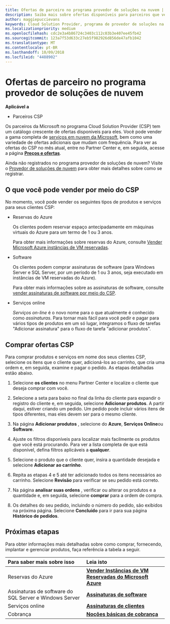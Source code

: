 ```yaml
---
title: Ofertas de parceiro no programa provedor de soluções na nuvem | Partner Center
description: Saiba mais sobre ofertas disponíveis para parceiros que vendem por meio do programa Cloud Solution Provider.
author: maggiepuccievans
keywords: Cloud Solution Provider, programa de provedor de soluções na nuvem, CSP, adicionar um produto, vender aos clientes, ofertas de parceiros, ofertas CSP, serviços baseados em nuvem, Azure, Office 365, Dynamics, parceiro CSP, vender no CSP, Azure RI, instâncias de máquina virtual, Azure reservadas do Azure reservas, serviços online, software de assinatura, AHUB, SQL Server no Azure, Windows Server no Azure, assinaturas de cliente
ms.localizationpriority: medium
ms.openlocfilehash: cdc2e3a4b86724c3403c112c03b3e407ee45fb42
ms.sourcegitcommit: 123a7f53d633c27eb5f982926d856de47afb1042
ms.translationtype: MT
ms.contentlocale: pt-BR
ms.lasthandoff: 10/09/2018
ms.locfileid: "4488902"
---
```

# <a name="partner-offers-in-the-cloud-solution-provider-program"></a>Ofertas de parceiro no programa provedor de soluções de nuvem 

**Aplicável a**

-  Parceiros CSP

Os parceiros da Microsoft no programa Cloud Solution Provider (CSP) tem um catálogo crescente de ofertas disponíveis para eles. Você pode vender a gama completa de [serviços em nuvem da Microsoft](https://partner.microsoft.com/cloud-solution-provider/products-and-services), bem como uma variedade de ofertas adicionais que mudam com frequência. Para ver as ofertas do CSP no mês atual, entre no Partner Center e, em seguida, acesse a página [**Preços e ofertas**](https://partnercenter.microsoft.com/pcv/sales).  

Ainda não registrados no programa provedor de soluções de nuvem? Visite o [Provedor de soluções de nuvem](https://partner.microsoft.com/cloud-solution-provider) para obter mais detalhes sobre como se registrar. 

## <a name="what-you-can-sell-through-csp"></a>O que você pode vender por meio do CSP

No momento, você pode vender os seguintes tipos de produtos e serviços para seus clientes CSP:

- Reservas do Azure<br> 

    Os clientes podem reservar espaço antecipadamente em máquinas virtuais do Azure para um termo de 1 ou 3 anos.<br>
    
    Para obter mais informações sobre reservas do Azure, consulte [Vender Microsoft Azure instâncias de VM reservadas](azure-reservations.md).

- Software<br>

    Os clientes podem comprar assinaturas de software (para Windows Server e SQL Server, por um período de 1 ou 3 anos, seja executado em instâncias de VM reservadas do Azure).<br>
 
  Para obter mais informações sobre as assinaturas de software, consulte [vender assinaturas de software por meio do CSP](csp-software-subscriptions.md).  

- Serviços online<br>

     *Serviços on-line* é o novo nome para o que atualmente é conhecido como *assinaturas*. Para tornar mais fácil para você pedir e pagar para vários tipos de produtos em um só lugar, integramos o fluxo de tarefas "Adicionar assinatura" para o fluxo de tarefa "adicionar produtos". 

## <a name="buy-csp-offers"></a>Comprar ofertas CSP

Para comprar produtos e serviços em nome dos seus clientes CSP, selecione os itens que o cliente quer, adicioná-los ao carrinho, que cria uma ordem e, em seguida, examine e pagar o pedido. As etapas detalhadas estão abaixo.

1. Selecione **os clientes** no menu Partner Center e localize o cliente que deseja comprar com você. 

2. Selecione a seta para baixo no final da linha do cliente para expandir o registro do cliente e, em seguida, selecione **Adicionar produtos**. A partir daqui, estiver criando um pedido. Um pedido pode incluir vários itens de tipos diferentes, mas eles devem ser para o mesmo cliente.

3. Na página **Adicionar produtos** , selecione do **Azure**, **Serviços Online**ou **Software**.

4. Ajuste os filtros disponíveis para localizar mais facilmente os produtos que você está procurando. Para ver a lista completa de que está disponível, defina filtros aplicáveis a **qualquer**. 

5. Selecione o produto que o cliente quer, insira a quantidade desejada e selecione **Adicionar ao carrinho**.

6. Repita as etapas 4 e 5 até ter adicionado todos os itens necessários ao carrinho. Selecione **Revisão** para verificar se seu pedido está correto.  

7. Na página **analisar suas ordens** , verificar ou alterar os produtos e a quantidade e, em seguida, selecione **comprar** para a ordem de compra. 

8. Os detalhes do seu pedido, incluindo o número do pedido, são exibidos na próxima página. Selecione **Concluído** para ir para sua página **Histórico de pedidos**. 


## <a name="next-steps"></a>Próximas etapas

Para obter informações mais detalhadas sobre como comprar, fornecendo, implantar e gerenciar produtos, faça referência a tabela a seguir.

|**Para saber mais sobre isso**   |**Leia isto**   |
|:---------------------------|:--------------------|
|Reservas do Azure |[**Vender Instâncias de VM Reservadas do Microsoft Azure**]( https://docs.microsoft.com/en-us/partner-center/azure-reservations) |
|Assinaturas de software do SQL Server e Windows Server |[**Assinaturas de software**]( https://docs.microsoft.com/en-us/partner-center/csp-software-subscriptions) |
|Serviços online |[**Assinaturas de clientes**](https://docs.microsoft.com/en-us/partner-center/customer-subscriptions) |
|Cobrança |[**Noções básicas de cobrança**]( https://docs.microsoft.com/en-us/partner-center/billing-basics) |

